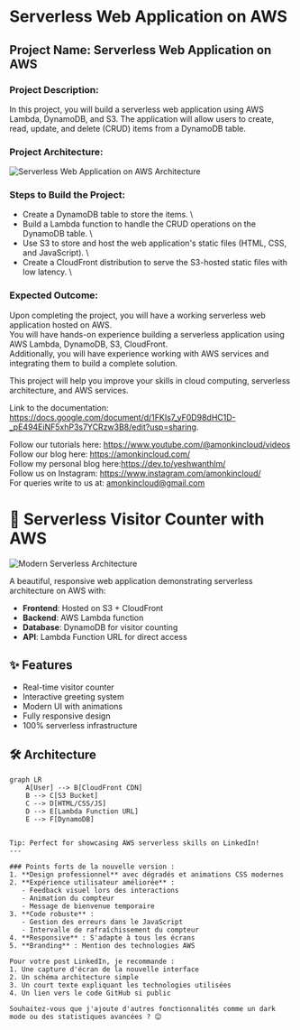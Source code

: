 # Serverless Web Application on AWS

## Project Name: Serverless Web Application on AWS

### Project Description:

In this project, you will build a serverless web application using AWS Lambda, DynamoDB, and S3. The application will allow users to create, read, update, and delete (CRUD) items from a DynamoDB table.

### Project Architecture:

![Serverless Web Application on AWS Architecture](https://user-images.githubusercontent.com/66474973/228492073-5cd3d975-3439-4ce4-b109-fb33997df3c3.png)

### Steps to Build the Project:

* Create a DynamoDB table to store the items. \
* Build a Lambda function to handle the CRUD operations on the DynamoDB table. \
* Use S3 to store and host the web application's static files (HTML, CSS, and JavaScript). \
* Create a CloudFront distribution to serve the S3-hosted static files with low latency. \

### Expected Outcome:

Upon completing the project, you will have a working serverless web application hosted on AWS. \
You will have hands-on experience building a serverless application using AWS Lambda, DynamoDB, S3, CloudFront. \
Additionally, you will have experience working with AWS services and integrating them to build a complete solution.

This project will help you improve your skills in cloud computing, serverless architecture, and AWS services.

Link to the documentation: https://docs.google.com/document/d/1FKIs7_yF0D98dHC1D-_pE494EiNF5xhP3s7YCRzw3B8/edit?usp=sharing. 



Follow our tutorials here: https://www.youtube.com/@amonkincloud/videos \
Follow our blog here: https://amonkincloud.com/ \
Follow my personal blog here:https://dev.to/yeshwanthlm/ \
Follow us on Instagram: https://www.instagram.com/amonkincloud/ \
For queries write to us at: amonkincloud@gmail.com 









# 🌟 Serverless Visitor Counter with AWS

![Modern Serverless Architecture](https://i.imgur.com/JKQ4W0x.png)

A beautiful, responsive web application demonstrating serverless architecture on AWS with:
- **Frontend**: Hosted on S3 + CloudFront
- **Backend**: AWS Lambda function
- **Database**: DynamoDB for visitor counting
- **API**: Lambda Function URL for direct access

## ✨ Features
- Real-time visitor counter
- Interactive greeting system
- Modern UI with animations
- Fully responsive design
- 100% serverless infrastructure

## 🛠️ Architecture
```mermaid
graph LR
    A[User] --> B[CloudFront CDN]
    B --> C[S3 Bucket]
    C --> D[HTML/CSS/JS]
    D --> E[Lambda Function URL]
    E --> F[DynamoDB]


Tip: Perfect for showcasing AWS serverless skills on LinkedIn!
---

### Points forts de la nouvelle version :
1. **Design professionnel** avec dégradés et animations CSS modernes
2. **Expérience utilisateur améliorée** :
   - Feedback visuel lors des interactions
   - Animation du compteur
   - Message de bienvenue temporaire
3. **Code robuste** :
   - Gestion des erreurs dans le JavaScript
   - Intervalle de rafraîchissement du compteur
4. **Responsive** : S'adapte à tous les écrans
5. **Branding** : Mention des technologies AWS

Pour votre post LinkedIn, je recommande :
1. Une capture d'écran de la nouvelle interface
2. Un schéma architecture simple
3. Un court texte expliquant les technologies utilisées
4. Un lien vers le code GitHub si public

Souhaitez-vous que j'ajoute d'autres fonctionnalités comme un dark mode ou des statistiques avancées ? 😊    